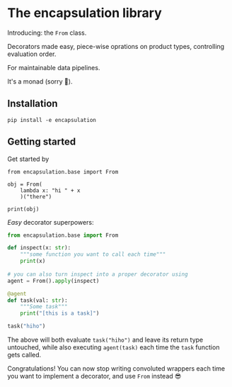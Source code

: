 # The encapsulation library 

Introducing: the `From` class.

Decorators made easy, piece-wise oprations on product types, controlling evaluation order.

For maintainable data pipelines.

It's a monad (sorry 🍪).

## Installation

`pip install -e encapsulation`

## Getting started

Get started by 

```
from encapsulation.base import From

obj = From(
    lambda x: "hi " + x        
    )("there")

print(obj)
```

*Easy* decorator superpowers:

```python
from encapsulation.base import From

def inspect(x: str): 
    """some function you want to call each time"""
    print(x)
  
# you can also turn inspect into a proper decorator using
agent = From().apply(inspect)

@agent
def task(val: str):
    """Some task"""
    print("[this is a task]")

task("hiho")
```

The above will both evaluate `task("hiho")` and leave its return type untouched, while also
executing `agent(task)` each time the `task` function gets called.

Congratulations! You can now stop writing convoluted wrappers each time you want to implement a decorator, and use `From` instead 😎